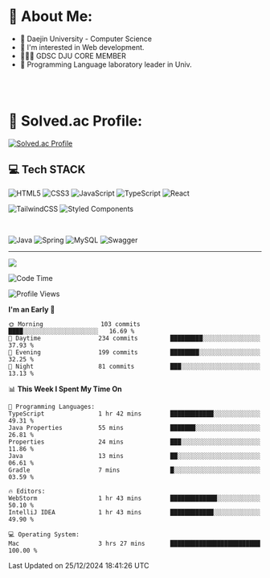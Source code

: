 # 💫 About Me:

<ul>
 <li> 🏫 Daejin University - Computer Science </li>
 <li> 👀 I'm interested in Web development.</li>
 <li> 🧑🏻‍💻 GDSC DJU CORE MEMBER </li>
 <li> 🧪 Programming Language laboratory leader in Univ. </li>
</ul>


<br>





<br>

# 💯 Solved.ac Profile: 
[![Solved.ac Profile](http://mazassumnida.wtf/api/v2/generate_badge?boj=jieunsse)](https://solved.ac/jieunsse/)
<br>


## 💻 Tech STACK


![HTML5](https://img.shields.io/badge/html5-%23E34F26.svg?style=for-the-badge&logo=html5&logoColor=white)
![CSS3](https://img.shields.io/badge/css3-%231572B6.svg?style=for-the-badge&logo=css3&logoColor=white)
![JavaScript](https://img.shields.io/badge/javascript-%23323330.svg?style=for-the-badge&logo=javascript&logoColor=%23F7DF1E)
![TypeScript](https://img.shields.io/badge/typescript-%23007ACC.svg?style=for-the-badge&logo=typescript&logoColor=white)
![React](https://img.shields.io/badge/react-%2320232a.svg?style=for-the-badge&logo=react&logoColor=%2361DAFB)

![TailwindCSS](https://img.shields.io/badge/tailwindcss-%2338B2AC.svg?style=for-the-badge&logo=tailwind-css&logoColor=white)
![Styled Components](https://img.shields.io/badge/styled--components-DB7093?style=for-the-badge&logo=styled-components&logoColor=white)

<br/>



![Java](	https://img.shields.io/badge/Java-ED8B00?style=for-the-badge&logo=openjdk&logoColor=white)
![Spring](https://img.shields.io/badge/Spring-6DB33F?style=for-the-badge&logo=spring&logoColor=white)
![MySQL](https://img.shields.io/badge/mysql-4479A1.svg?style=for-the-badge&logo=mysql&logoColor=white)
![Swagger](https://img.shields.io/badge/-Swagger-%23Clojure?style=for-the-badge&logo=swagger&logoColor=white)





---

[![](https://visitcount.itsvg.in/api?id=Jayden&label=Profile%20Views&color=3&icon=7&pretty=true)](https://visitcount.itsvg.in)


<!-- Proudly created with GPRM ( https://gprm.itsvg.in ) -->


<!--START_SECTION:waka-->
![Code Time](http://img.shields.io/badge/Code%20Time-557%20hrs%208%20mins-blue)

![Profile Views](http://img.shields.io/badge/Profile%20Views-0-blue)

**I'm an Early 🐤** 

```text
🌞 Morning                103 commits         ████░░░░░░░░░░░░░░░░░░░░░   16.69 % 
🌆 Daytime                234 commits         █████████░░░░░░░░░░░░░░░░   37.93 % 
🌃 Evening                199 commits         ████████░░░░░░░░░░░░░░░░░   32.25 % 
🌙 Night                  81 commits          ███░░░░░░░░░░░░░░░░░░░░░░   13.13 % 
```


📊 **This Week I Spent My Time On** 

```text
💬 Programming Languages: 
TypeScript               1 hr 42 mins        ████████████░░░░░░░░░░░░░   49.31 % 
Java Properties          55 mins             ███████░░░░░░░░░░░░░░░░░░   26.81 % 
Properties               24 mins             ███░░░░░░░░░░░░░░░░░░░░░░   11.86 % 
Java                     13 mins             ██░░░░░░░░░░░░░░░░░░░░░░░   06.61 % 
Gradle                   7 mins              █░░░░░░░░░░░░░░░░░░░░░░░░   03.59 % 

🔥 Editors: 
WebStorm                 1 hr 43 mins        █████████████░░░░░░░░░░░░   50.10 % 
IntelliJ IDEA            1 hr 43 mins        ████████████░░░░░░░░░░░░░   49.90 % 

💻 Operating System: 
Mac                      3 hrs 27 mins       █████████████████████████   100.00 % 
```


 Last Updated on 25/12/2024 18:41:26 UTC
<!--END_SECTION:waka-->
